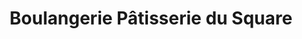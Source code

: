 ---
title: "Boulangerie Pâtisserie du Square"
url: /paris/boulangerie-patisserie-du-square/
shop: Bäckerei
---